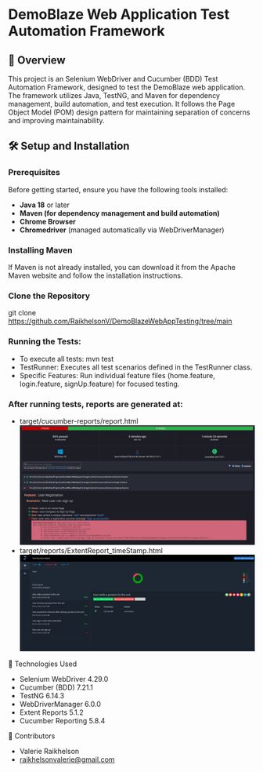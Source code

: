 # DemoBlaze Web Application Test Automation Framework

## **📌 Overview**
This project is an Selenium WebDriver and Cucumber (BDD) Test Automation Framework, designed to test the DemoBlaze web application. The framework utilizes Java, TestNG, and Maven for dependency management, build automation, and test execution. It follows the Page Object Model (POM) design pattern for maintaining separation of concerns and improving maintainability.
## **🛠️ Setup and Installation**
### **Prerequisites**
Before getting started, ensure you have the following tools installed:
- **Java 18** or later
- **Maven (for dependency management and build automation)**
- **Chrome Browser**
- **Chromedriver** (managed automatically via WebDriverManager)

### **Installing Maven** ###
If Maven is not already installed, you can download it from the Apache Maven website and follow the installation instructions.

### **Clone the Repository**
git clone https://github.com/RaikhelsonV/DemoBlazeWebAppTesting/tree/main

### **Running the Tests:**
- To execute all tests: mvn test
- TestRunner: Executes all test scenarios defined in the TestRunner class.
- Specific Features: Run individual feature files (home.feature, login.feature, signUp.feature) for focused testing.

### **After running tests, reports are generated at:**
- target/cucumber-reports/report.html
![img.png](img.png)
- target/reports/ExtentReport_timeStamp.html
![img_1.png](img_1.png)

📌 Technologies Used
- Selenium WebDriver 4.29.0
- Cucumber (BDD) 7.21.1
- TestNG 6.14.3
- WebDriverManager 6.0.0
- Extent Reports 5.1.2
- Cucumber Reporting 5.8.4

📩 Contributors
- Valerie Raikhelson 
- raikhelsonvalerie@gmail.com

